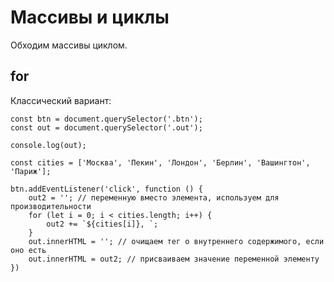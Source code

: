 # Массивы и циклы
Обходим массивы циклом.

## for
Классический вариант:

    const btn = document.querySelector('.btn');
    const out = document.querySelector('.out');

    console.log(out);

    const cities = ['Москва', 'Пекин', 'Лондон', 'Берлин', 'Вашингтон', 'Париж'];

    btn.addEventListener('click', function () {
        out2 = ''; // переменную вместо элемента, используем для производительности
        for (let i = 0; i < cities.length; i++) {
            out2 += `${cities[i]}, `;
        }
        out.innerHTML = ''; // очищаем тег о внутреннего содержимого, если оно есть
        out.innerHTML = out2; // присваиваем значение переменной элементу
    })
